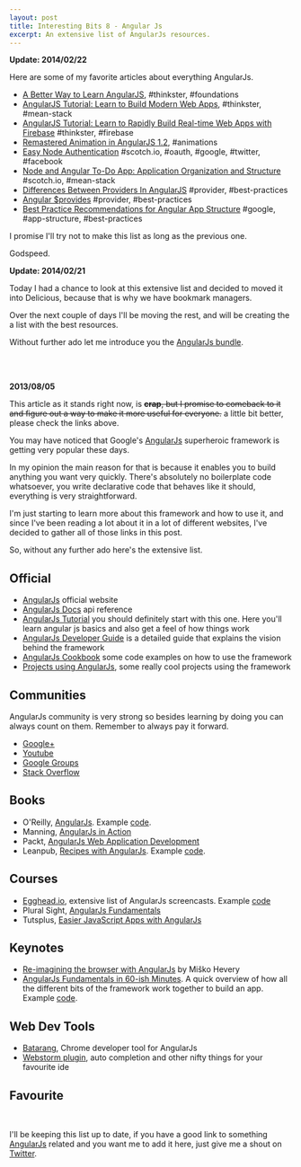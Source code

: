 ```yaml
---
layout: post
title: Interesting Bits 8 - Angular Js
excerpt: An extensive list of AngularJs resources.
---
```


**Update: 2014/02/22**

Here are some of my favorite articles about everything AngularJs.

- [A Better Way to Learn AngularJS](http://www.thinkster.io/angularjs/GtaQ0oMGIl/a-better-way-to-learn-angularjs), #thinkster, #foundations
- [AngularJS Tutorial: Learn to Build Modern Web Apps](http://www.thinkster.io/angularjs/GUIDJbpIie/angularjs-tutorial-learn-to-build-modern-web-apps), #thinkster, #mean-stack
- [AngularJS Tutorial: Learn to Rapidly Build Real-time Web Apps with Firebase](http://www.thinkster.io/angularjs/eHPCs7s87O/angularjs-tutorial-learn-to-rapidly-build-real-time-web-apps-with-firebase) #thinkster, #firebase
- [Remastered Animation in AngularJS 1.2](http://www.yearofmoo.com/2013/08/remastered-animation-in-angularjs-1-2.html), #animations
- [Easy Node Authentication](http://scotch.io/tutorials/javascript/easy-node-authentication-linking-all-accounts-together) #scotch.io, #oauth, #google, #twitter, #facebook
- [Node and Angular To-Do App: Application Organization and Structure](http://scotch.io/tutorials/javascript/node-and-angular-to-do-app-application-organization-and-structure) #scotch.io, #mean-stack
- [Differences Between Providers In AngularJS](http://blog.xebia.com/2013/09/01/differences-between-providers-in-angularjs/) #provider, #best-practices
- [Angular $provides](http://slides.wesalvaro.com/20121113/#/) #provider, #best-practices
- [Best Practice Recommendations for Angular App Structure](https://docs.google.com/document/d/1XXMvReO8-Awi1EZXAXS4PzDzdNvV6pGcuaF4Q9821Es/pub) #google, #app-structure, #best-practices 

I promise I'll try not to make this list as long as the previous one.

Godspeed.

**Update: 2014/02/21**

Today I had a chance to look at this extensive list and decided to moved it into Delicious, because that is why we have bookmark managers.

Over the next couple of days I'll be moving the rest, and will be creating the a list with the best resources.

Without further ado let me introduce you the [AngularJs bundle](https://delicious.com/rodolfocaldeira/tag_bundle/AngularJs).

<br><br>

<div class="msg msg--danger">
  <p><strong>2013/08/05</strong></p>
  <p>This article as it stands right now, is <del><strong>crap</strong>, but I promise to comeback to it and figure out a way to make it more useful for everyone.</del> a little bit better, please check the links above.</p>
</div>

You may have noticed that Google's [AngularJs](http://angularjs.org/) superheroic framework is getting very popular these days.

In my opinion the main reason for that is because it enables you to build anything you want very quickly. There's absolutely no boilerplate code whatsoever, you write declarative code that behaves like it should, everything is very straightforward.

I'm just starting to learn more about this framework and how to use it, and since I've been reading a lot about it in a lot of different websites, I've decided to gather all of those links in this post.

So, without any further ado here's the extensive list.




## Official 

- [AngularJs](http://angularjs.org/) official website
- [AngularJs Docs](http://docs.angularjs.org/) api reference
- [AngularJs Tutorial](http://docs.angularjs.org/tutorial/) you should definitely start with this one. Here you'll learn angular js basics and also get a feel of how things work
- [AngularJs Developer Guide](http://docs.angularjs.org/guide) is a detailed guide that explains the vision behind the framework
- [AngularJs Cookbook](http://docs.angularjs.org/cookbook/) some code examples on how to use the framework
- [Projects using AngularJs](https://github.com/angular/angular.js/wiki/Projects-using-AngularJs), some really cool projects using the framework





## Communities

AngularJs community is very strong so besides learning by doing you can always count on them. Remember to always pay it forward.

- [Google+](https://plus.google.com/+AngularJs/posts)
- [Youtube](http://www.youtube.com/user/angularjs)
- [Google Groups](https://groups.google.com/forum/?fromgroups#!forum/angular)
- [Stack Overflow](http://stackoverflow.com/questions/tagged/angularjs)





## Books

- O'Reilly, [AngularJs](http://shop.oreilly.com/product/0636920028055.do). Example [code](https://github.com/shyamseshadri/angularjs-book).
- Manning, [AngularJs in Action](http://www.manning.com/bford/)
- Packt, [AngularJs Web Application Development](http://www.packtpub.com/angularjs-web-application-development/book)
- Leanpub, [Recipes with AngularJs](https://leanpub.com/recipes-with-angular-js). Example [code](https://github.com/fdietz/recipes-with-angular-js-examples).





## Courses

- [Egghead.io](http://www.egghead.io/), extensive list of AngularJs screencasts. Example [code](https://github.com/msfrisbie/egghead-angularjs)
- Plural Sight, [AngularJs Fundamentals](http://www.pluralsight.com/training/Courses/TableOfContents/angularjs-fundamentals)
- Tutsplus, [Easier JavaScript Apps with AngularJs](https://tutsplus.com/course/easier-js-apps-with-angular/)






## Keynotes

- [Re-imagining the browser with AngularJs](http://www.youtube.com/watch?v=ersEb9vTX3Y) by Miško Hevery
- [AngularJs Fundamentals in 60-ish Minutes](http://weblogs.asp.net/dwahlin/archive/2013/04/12/video-tutorial-angularjs-fundamentals-in-60-ish-minutes.aspx). A quick overview of how all the different bits of the framework work together to build an app. Example [code](http://tinyurl.com/AngularJsDemos).





## Web Dev Tools

- [Batarang](https://github.com/angular/angularjs-batarang), Chrome developer tool for AngularJs
- [Webstorm plugin](http://plugins.jetbrains.com/plugin?pr=idea&pluginId=6971), auto completion and other nifty things for your favourite ide





## Favourite 







<br>


I'll be keeping this list up to date, if you have a good link to something [AngularJs](http://angularjs.org/) related and you want me to add it here, just give me a shout on [Twitter](twitter.com/rodolfocaldeira).